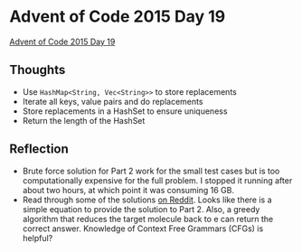 # Advent of Code 2015 Day 19

[Advent of Code 2015 Day 19](https://adventofcode.com/2015/day/19)

## Thoughts

- Use `HashMap<String, Vec<String>>` to store replacements
- Iterate all keys, value pairs and do replacements
- Store replacements in a HashSet to ensure uniqueness
- Return the length of the HashSet

## Reflection

- Brute force solution for Part 2 work for the small test cases but is too
  computationally expensive for the full problem. I stopped it running after
  about two hours, at which point it was consuming 16 GB.
- Read through some of the solutions
  [on Reddit](https://www.reddit.com/r/adventofcode/comments/3xflz8/day_19_solutions/).
  Looks like there is a simple equation to provide the solution to Part 2. Also,
  a greedy algorithm that reduces the target molecule back to e can return the
  correct answer. Knowledge of Context Free Grammars (CFGs) is helpful?
